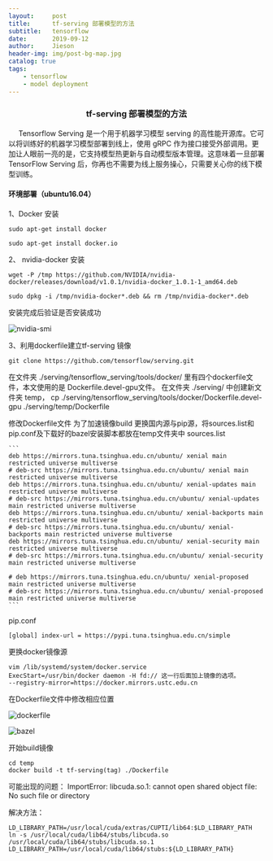```yaml
---
layout:     post
title:      tf-serving 部署模型的方法
subtitle:   tensorflow
date:       2019-09-12
author:     Jieson
header-img: img/post-bg-map.jpg
catalog: true
tags:
    - tensorflow
    - model deployment
---
```

### <center>tf-serving 部署模型的方法</center>
&#160;&#160;&#160;&#160; Tensorflow Serving 是一个用于机器学习模型 serving 的高性能开源库。它可以将训练好的机器学习模型部署到线上，使用 gRPC 作为接口接受外部调用。更加让人眼前一亮的是，它支持模型热更新与自动模型版本管理。这意味着一旦部署 TensorFlow Serving 后，你再也不需要为线上服务操心，只需要关心你的线下模型训练。
####  环境部署（ubuntu16.04）
1、Docker 安装

   `sudo apt-get install docker`
   
   `sudo apt-get install docker.io`

2、 nvidia-docker 安装

   `wget -P /tmp https://github.com/NVIDIA/nvidia-docker/releases/download/v1.0.1/nvidia-docker_1.0.1-1_amd64.deb`
   
   `sudo dpkg -i /tmp/nvidia-docker*.deb && rm /tmp/nvidia-docker*.deb`
   
   安装完成后验证是否安装成功
   
   ![nvidia-smi](https://note.youdao.com/yws/api/personal/file/WEBda77219cf4b1f4242d12dfb69584b86e?method=download&shareKey=e0f04b56c972bb8729cdd3bbd3a81adb)
   
3、利用dockerfile建立tf-serving 镜像
   
   `git clone https://github.com/tensorflow/serving.git` 
   
   在文件夹 ./serving/tensorflow_serving/tools/docker/ 里有四个dockerfile文件，本文使用的是 Dockerfile.devel-gpu文件。
   在文件夹 ./serving/ 中创建新文件夹 temp， cp ./serving/tensorflow_serving/tools/docker/Dockerfile.devel-gpu ./serving/temp/Dockerfile
   
   修改Dockerfile文件
   为了加速镜像build 更换国内源与pip源，将sources.list和pip.conf及下载好的bazel安装脚本都放在temp文件夹中
   sources.list
   
    ```
    deb https://mirrors.tuna.tsinghua.edu.cn/ubuntu/ xenial main restricted universe multiverse
    # deb-src https://mirrors.tuna.tsinghua.edu.cn/ubuntu/ xenial main restricted universe multiverse
    deb https://mirrors.tuna.tsinghua.edu.cn/ubuntu/ xenial-updates main restricted universe multiverse
    # deb-src https://mirrors.tuna.tsinghua.edu.cn/ubuntu/ xenial-updates main restricted universe multiverse
    deb https://mirrors.tuna.tsinghua.edu.cn/ubuntu/ xenial-backports main restricted universe multiverse
    # deb-src https://mirrors.tuna.tsinghua.edu.cn/ubuntu/ xenial-backports main restricted universe multiverse
    deb https://mirrors.tuna.tsinghua.edu.cn/ubuntu/ xenial-security main restricted universe multiverse
    # deb-src https://mirrors.tuna.tsinghua.edu.cn/ubuntu/ xenial-security main restricted universe multiverse

    # deb https://mirrors.tuna.tsinghua.edu.cn/ubuntu/ xenial-proposed main restricted universe multiverse
    # deb-src https://mirrors.tuna.tsinghua.edu.cn/ubuntu/ xenial-proposed main restricted universe multiverse
    ```
    
   pip.conf
   
   `
    [global]
    index-url = https://pypi.tuna.tsinghua.edu.cn/simple 
   `
   
   更换docker镜像源
   
   ```
   vim /lib/systemd/system/docker.service
   ExecStart=/usr/bin/docker daemon -H fd:// 这一行后面加上镜像的选项。
   --registry-mirror=https://docker.mirrors.ustc.edu.cn
   
   ```
   
   在Dockerfile文件中修改相应位置
   
   ![dockerfile](https://note.youdao.com/yws/api/personal/file/WEB5be206ec835d87b1e4ed41e233ed6d93?method=download&shareKey=af9218ff76fa4247bbb565c65d43a68b)
   
   ![bazel](https://note.youdao.com/yws/api/personal/file/WEBbef22ba2ab7425fe73251c0d725fafff?method=download&shareKey=1050e8c7c512d8c7fd5ee0dabc77fe9d)
   
   开始build镜像
   
   ```
   cd temp
   docker build -t tf-serving(tag) ./Dockerfile
   ```
   可能出现的问题： ImportError: libcuda.so.1: cannot open shared object file: No such file or directory
   
   解决方法：
   ```
   LD_LIBRARY_PATH=/usr/local/cuda/extras/CUPTI/lib64:$LD_LIBRARY_PATH
   ln -s /usr/local/cuda/lib64/stubs/libcuda.so /usr/local/cuda/lib64/stubs/libcuda.so.1
   LD_LIBRARY_PATH=/usr/local/cuda/lib64/stubs:${LD_LIBRARY_PATH}
   ```
   
   
   
   
   
   
   
   

